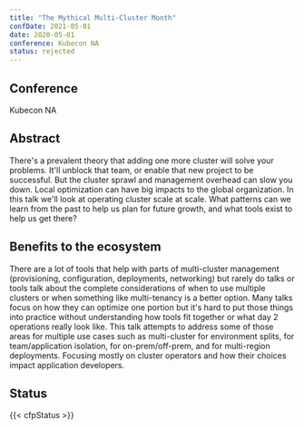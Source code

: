 ```yaml
---
title: "The Mythical Multi-Cluster Month"
confDate: 2021-05-01
date: 2020-05-01
conference: Kubecon NA
status: rejected
---
```


## Conference
Kubecon NA

## Abstract
There's a prevalent theory that adding one more cluster will solve your problems.
It'll unblock that team, or enable that new project to be successful.
But the cluster sprawl and management overhead can slow you down.
Local optimization can have big impacts to the global organization.
In this talk we'll look at operating cluster scale at scale.
What patterns can we learn from the past to help us plan for future growth, and what tools exist to help us get there?

## Benefits to the ecosystem
There are a lot of tools that help with parts of multi-cluster management (provisioning, configuration, deployments, networking) but rarely do talks or tools talk about the complete considerations of when to use multiple clusters or when something like multi-tenancy is a better option.
Many talks focus on how they can optimize one portion but it's hard to put those things into practice without understanding how tools fit together or what day 2 operations really look like.
This talk attempts to address some of those areas for multiple use cases such as multi-cluster for environment splits, for team/application isolation, for on-prem/off-prem, and for multi-region deployments.
Focusing mostly on cluster operators and how their choices impact application developers.

## Status
{{< cfpStatus >}}
